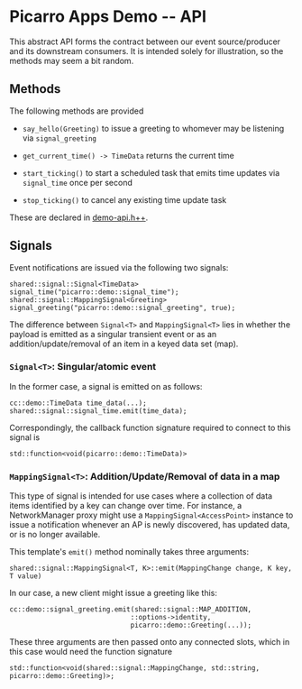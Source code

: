 Picarro Apps Demo -- API
============================

This abstract API forms the contract between our event source/producer and its downstream consumers. It is intended solely for illustration, so the methods may seem a bit random.

Methods
-------

The following methods are provided

* `say_hello(Greeting)` to issue a greeting to whomever may be listening via `signal_greeting`

* `get_current_time() -> TimeData` returns the current time

* `start_ticking()` to start a scheduled task that emits time updates via `signal_time` once per second

* `stop_ticking()` to cancel any existing time update task

These are declared in [demo-api.h++](demo-api.h++).


Signals
-------

Event notifications are issued via the following two signals:

```
shared::signal::Signal<TimeData> signal_time("picarro::demo::signal_time");
shared::signal::MappingSignal<Greeting> signal_greeting("picarro::demo::signal_greeting", true);
```

The difference between `Signal<T>` and `MappingSignal<T>` lies in whether the
payload is emitted as a singular transient event or as an
addition/update/removal of an item in a keyed data set (map).

### `Signal<T>`: Singular/atomic event

In the former case, a signal is emitted on as follows:

```
cc::demo::TimeData time_data(...);
shared::signal::signal_time.emit(time_data);
```

Correspondingly, the callback function signature required to connect to this signal is

```
std::function<void(picarro::demo::TimeData)>
```

### `MappingSignal<T>`: Addition/Update/Removal of data in a map

This type of signal is intended for use cases where a collection of data items
identified by a key can change over time. For instance, a NetworkManager proxy
might use a `MappingSignal<AccessPoint>` instance to issue a notification
whenever an AP is newly discovered, has updated data, or is no longer available.

This template's `emit()` method nominally takes three arguments:

```
shared::signal::MappingSignal<T, K>::emit(MappingChange change, K key, T value)
```

In our case, a new client might issue a greeting like this:

```
cc::demo::signal_greeting.emit(shared::signal::MAP_ADDITION,
                              ::options->identity,
                              picarro::demo::Greeting(...));
```

These three arguments are then passed onto any connected slots, which in this
case would need the function signature

```
std::function<void(shared::signal::MappingChange, std::string, picarro::demo::Greeting)>;
```
